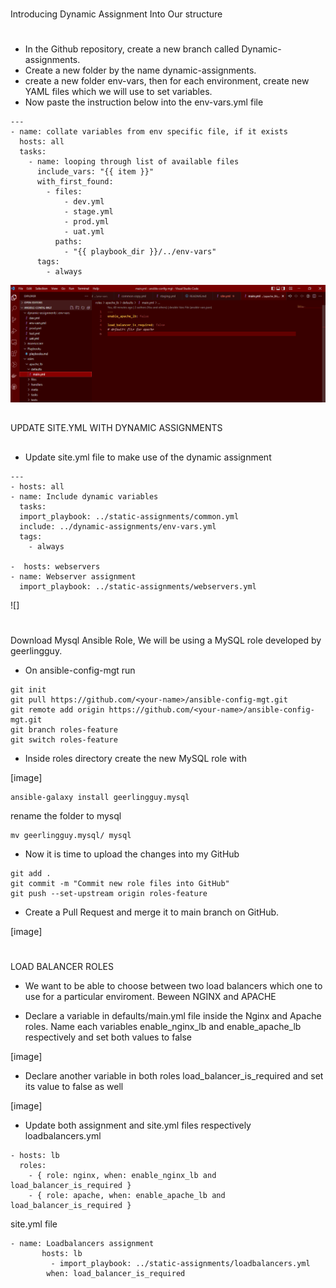 #
Introducing Dynamic Assignment Into Our structure
#

- In the Github repository, create a new branch called Dynamic-assignments.
- Create a new folder by the name dynamic-assignments.
-  create a new folder env-vars, then for each environment, create new YAML files which we will use to set variables.
- Now paste the instruction below into the env-vars.yml file
```
---
- name: collate variables from env specific file, if it exists
  hosts: all
  tasks:
    - name: looping through list of available files
      include_vars: "{{ item }}"
      with_first_found:
        - files:
            - dev.yml
            - stage.yml
            - prod.yml
            - uat.yml
          paths:
            - "{{ playbook_dir }}/../env-vars"
      tags:
        - always
```

![](https://github.com/akinolafusi/DAREY-PBL-PROJECTS/blob/a31fab0c9e30895123246a8ca71c9b2014fff2bd/PROJECT%2013/deaultsmain.PNG)

##
UPDATE SITE.YML WITH DYNAMIC ASSIGNMENTS
##

- Update site.yml file to make use of the dynamic assignment
```
---
- hosts: all
- name: Include dynamic variables 
  tasks:
  import_playbook: ../static-assignments/common.yml 
  include: ../dynamic-assignments/env-vars.yml
  tags:
    - always

-  hosts: webservers
- name: Webserver assignment
  import_playbook: ../static-assignments/webservers.yml
```

![]

# 
Download Mysql Ansible Role, We will be using a MySQL role developed by geerlingguy.

- On ansible-config-mgt run
```
git init
git pull https://github.com/<your-name>/ansible-config-mgt.git
git remote add origin https://github.com/<your-name>/ansible-config-mgt.git
git branch roles-feature
git switch roles-feature
```
- Inside roles directory create the new MySQL role with

[image]
```
ansible-galaxy install geerlingguy.mysql
```
rename the folder to mysql
```
mv geerlingguy.mysql/ mysql
```
- Now it is time to upload the changes into my GitHub

```
git add .
git commit -m "Commit new role files into GitHub"
git push --set-upstream origin roles-feature
```
- Create a Pull Request and merge it to main branch on GitHub.

[image]

#
LOAD BALANCER ROLES

- We want to be able to choose between two load balancers which one to use for a particular enviroment. Beween NGINX and APACHE

- Declare a variable in defaults/main.yml file inside the Nginx and Apache roles. Name each variables enable_nginx_lb and enable_apache_lb respectively and set both values to false

[image]

- Declare another variable in both roles load_balancer_is_required and set its value to false as well

[image]

- Update both assignment and site.yml files respectively
loadbalancers.yml
```
- hosts: lb
  roles:
    - { role: nginx, when: enable_nginx_lb and load_balancer_is_required }
    - { role: apache, when: enable_apache_lb and load_balancer_is_required }
```

site.yml file

```
- name: Loadbalancers assignment
       hosts: lb
         - import_playbook: ../static-assignments/loadbalancers.yml
        when: load_balancer_is_required 
```
